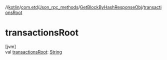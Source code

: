 //[kotlin](../../../../index.md)/[com.etd](../../index.md)/[Json_rpc_methods](../index.md)/[GetBlockByHashResponseObj](index.md)/[transactionsRoot](transactions-root.md)

# transactionsRoot

[jvm]\
val [transactionsRoot](transactions-root.md): [String](https://kotlinlang.org/api/latest/jvm/stdlib/kotlin/-string/index.html)
